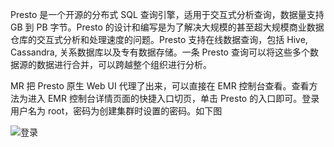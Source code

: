 Presto 是一个开源的分布式 SQL 查询引擎，适用于交互式分析查询，数据量支持 GB 到 PB 字节。Presto 的设计和编写是为了解决大规模的甚至超大规模商业数据仓库的交互式分析和处理速度的问题。Presto 支持在线数据查询，包括 Hive, Cassandra, 关系数据库以及专有数据存储。一条 Presto 查询可以将这些多个数据源的数据进行合并，可以跨越整个组织进行分析。

MR 把 Presto 原生 Web UI 代理了出来，可以直接在 EMR 控制台查看。查看方法为进入 EMR 控制台详情页面的快捷入口切页，单击 Presto 的入口即可。登录用户名为 root，密码为创建集群时设置的密码。如下图

![登录](https://mc.qcloudimg.com/static/img/9d0b33741cb53c9a78f30f0b98e7bba6/5-6-1.png)
